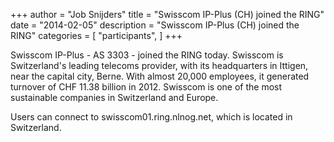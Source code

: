 +++
author = "Job Snijders"
title = "Swisscom IP-Plus (CH) joined the RING"
date = "2014-02-05"
description = "Swisscom IP-Plus (CH) joined the RING"
categories = [
    "participants",
]
+++

Swisscom IP-Plus - AS 3303 - joined the RING today. Swisscom is Switzerland's leading telecoms provider, with its headquarters in Ittigen, near the capital city, Berne. With almost 20,000 employees, it generated turnover of CHF 11.38 billion in 2012. Swisscom is one of the most sustainable companies in Switzerland and Europe.

Users can connect to swisscom01.ring.nlnog.net, which is located in Switzerland.

